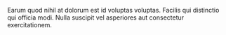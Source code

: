 Earum quod nihil at dolorum est id voluptas voluptas. Facilis qui distinctio qui officia modi. Nulla suscipit vel asperiores aut consectetur exercitationem.